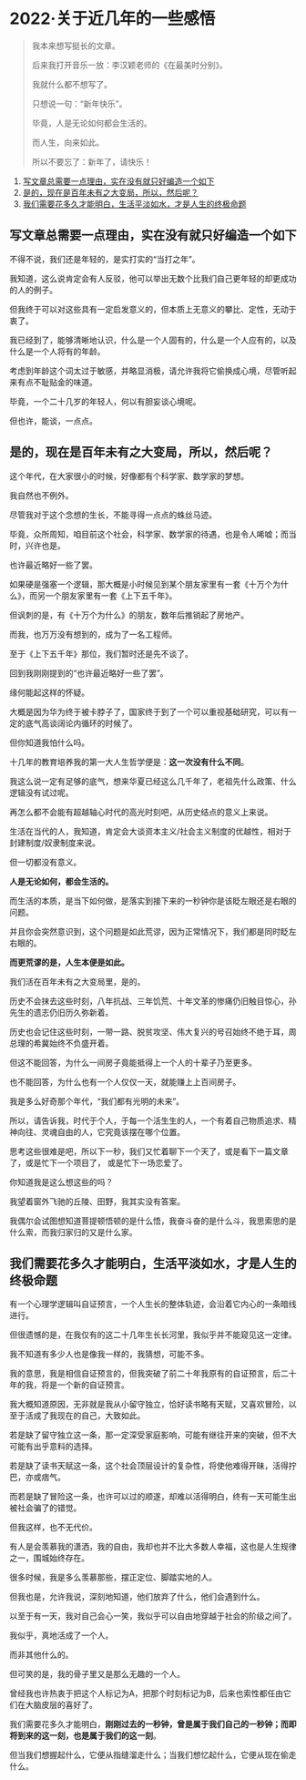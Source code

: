 
# 2022·关于近几年的一些感悟

> 我本来想写挺长的文章。
>
> 后来我打开音乐一放：李汉颖老师的《在最美时分别》。
>
> 我就什么都不想写了。
>
> 只想说一句：“新年快乐”。
>
> 毕竟，人是无论如何都会生活的。
>
> 而人生，向来如此。
>
> 所以不要忘了：新年了，请快乐！

1. [写文章总需要一点理由，实在没有就只好编造一个如下](#写文章总需要一点理由实在没有就只好编造一个如下)
2. [是的，现在是百年未有之大变局，所以，然后呢？](#是的现在是百年未有之大变局所以然后呢)
3. [我们需要花多久才能明白，生活平淡如水，才是人生的终极命题](#我们需要花多久才能明白生活平淡如水才是人生的终极命题)

## 写文章总需要一点理由，实在没有就只好编造一个如下

不得不说，我们还是年轻的，是实打实的“当打之年”。

我知道，这么说肯定会有人反驳，他可以举出无数个比我们自己更年轻的却更成功的人的例子。

但我终于可以对这些具有一定启发意义的，但本质上无意义的攀比、定性，无动于衷了。

我已经到了，能够清晰地认识，什么是一个人固有的，什么是一个人应有的，以及什么是一个人将有的年龄。

考虑到年龄这个词太过于敏感，并略显消极，请允许我将它偷换成心境，尽管听起来有点不耻贴金的味道。

毕竟，一个二十几岁的年轻人，何以有胆妄谈心境呢。

但也许，能谈，一点点。

## 是的，现在是百年未有之大变局，所以，然后呢？

这个年代，在大家很小的时候，好像都有个科学家、数学家的梦想。

我自然也不例外。

尽管我对于这个念想的生长，不能寻得一点点的蛛丝马迹。

毕竟，众所周知，咱目前这个社会，科学家、数学家的待遇，也是令人唏嘘；而当时，兴许也是。

也许最近略好一些了罢。

如果硬是强塞一个逻辑，那大概是小时候见到某个朋友家里有一套《十万个为什么》，而另一个朋友家里有一套《上下五千年》。

但讽刺的是，有《十万个为什么》的朋友，数年后推销起了房地产。

而我，也万万没有想到的，成为了一名工程师。

至于《上下五千年》那位，我们暂时还是先不谈了。

回到我刚刚提到的“也许最近略好一些了罢”。

缘何能起这样的怀疑。

大概是因为华为终于被卡脖子了，国家终于到了一个可以重视基础研究，可以有一定的底气高谈阔论内循环的时候了。

但你知道我怕什么吗。

十几年的教育培养我的第一大人生哲学便是：**这一次没有什么不同**。

我这么说一定有足够的底气，想来华夏已经这么几千年了，老祖先什么政策、什么逻辑没有试过呢。

再怎么都不会能有超越轴心时代的高光时刻吧，从历史结点的意义上来说。

生活在当代的人，我知道，肯定会大谈资本主义/社会主义制度的优越性，相对于封建制度/奴隶制度来说。

但一切都没有意义。

**人是无论如何，都会生活的。**

而生活的本质，是当下如何做，是落实到接下来的一秒钟你是该眨左眼还是右眼的问题。

并且你会突然意识到，这个问题是如此荒谬，因为正常情况下，我们都是同时眨左右眼的。

**而更荒谬的是，人生本便是如此。**

我们活在百年未有之大变局里，是的。

历史不会抹去这些时刻，八年抗战、三年饥荒、十年文革的惨痛仍旧触目惊心，孙先生的遗志仍旧历久弥新着。

历史也会记住这些时刻，一带一路、脱贫攻坚、伟大复兴的号召始终不绝于耳，周总理的希冀始终不负盛开着。

但这不能回答，为什么一间房子竟能抵得上一个人的十辈子乃至更多。

也不能回答，为什么也有一个人仅仅一天，就能赚上上百间房子。

我是多么好奇那个年代，“我们都有光明的未来”。

所以，请告诉我，时代于个人，于每一个活生生的人，一个有着自己物质追求、精神向往、灵魂自由的人，它究竟该摆在哪个位置。

思考这些很难是吧，所以下一秒，我们又忙着聊下一个天了，或是看下一篇文章了，或是忙下一个项目了， 或是忙下一场恋爱了。

你知道我是这么想这些的吗？

我望着窗外飞驰的丘陵、田野，我其实没有答案。

我偶尔会试图想知道菩提顿悟顿的是什么悟，我奋斗奋的是什么斗，我思索思的是什么索，而我归家归的又是什么家。

## 我们需要花多久才能明白，生活平淡如水，才是人生的终极命题

有一个心理学逻辑叫自证预言，一个人生长的整体轨迹，会沿着它内心的一条暗线进行。

但很遗憾的是，在我仅有的这二十几年生长长河里，我似乎并不能窥见这一定律。

我不知道有多少人也是像我一样的，我猜想，可能不多。

我的意思，我是相信自证预言的，但我突破了前二十年我原有的自证预言，后二十年的我，将是一个新的自证预言。

我大概知道原因，无非就是我从小留守独立，恰好读书略有天赋，又喜欢冒险，以至于活成了我现在的自己，大致如此。

若是缺了留守独立这一条，那一定深受家庭影响，可能有继往开来的突破，但不大可能有出乎意料的选择。

若是缺了读书天赋这一条，这个社会顶层设计的复杂性，将使他难得开昧，活得拧巴，亦或痞气。

而若是缺了冒险这一条，也许可以过的顺遂，却难以活得明白，终有一天可能生出被社会骗了的错觉。

但我这样，也不无代价。

有人是会羡慕我的潇洒，我的自由，我却也并不比大多数人幸福，这也是人生规律之一，围城始终存在。

很多时候，我是多么羡慕那些，摆正定位、脚踏实地的人。

但我也是，允许我说，深刻地知道，他们放弃了什么，他们会遇到什么。

以至于有一天，我对自己会心一笑，我似乎可以自由地穿越于社会的阶级之间了。

我似乎，真地活成了一个人。

而非其他什么的。

但可笑的是，我的骨子里又是那么无趣的一个人。

曾经我也许热衷于把这个人标记为A，把那个时刻标记为B，后来也索性都任由它们在大脑皮层的喜好了。

我们需要花多久才能明白，**刚刚过去的一秒钟，曾是属于我们自己的一秒钟；而即将到来的这一刻，也是属于我们的这一刻**。

但当我们想握起什么，它便从指缝溜走什么；当我们想忆起什么，它便从现在偷走什么。


